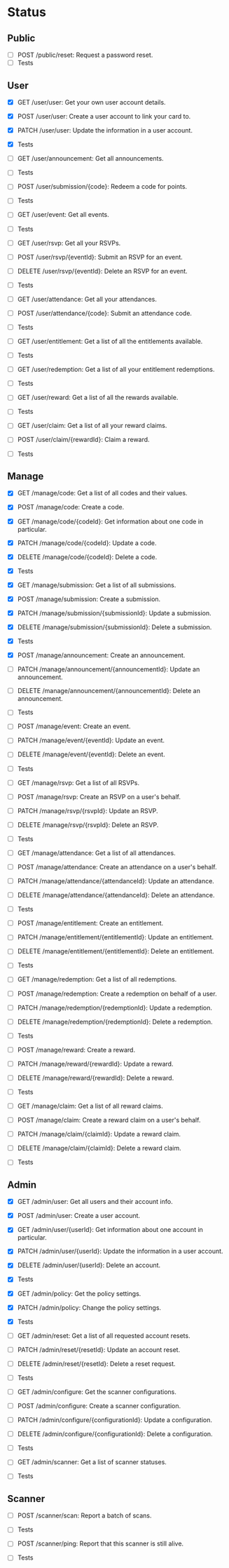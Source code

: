 # Status

## Public

- [ ] POST /public/reset: Request a password reset.
- [ ] Tests

## User

- [x] GET /user/user: Get your own user account details.
- [x] POST /user/user: Create a user account to link your card to.
- [x] PATCH /user/user: Update the information in a user account.
- [x] Tests

- [ ] GET /user/announcement: Get all announcements.
- [ ] Tests

- [ ] POST /user/submission/{code}: Redeem a code for points.
- [ ] Tests

- [ ] GET /user/event: Get all events.
- [ ] Tests

- [ ] GET /user/rsvp: Get all your RSVPs.
- [ ] POST /user/rsvp/{eventId}: Submit an RSVP for an event.
- [ ] DELETE /user/rsvp/{eventId}: Delete an RSVP for an event.
- [ ] Tests

- [ ] GET /user/attendance: Get all your attendances.
- [ ] POST /user/attendance/{code}: Submit an attendance code.
- [ ] Tests

- [ ] GET /user/entitlement: Get a list of all the entitlements available.
- [ ] Tests

- [ ] GET /user/redemption: Get a list of all your entitlement redemptions.
- [ ] Tests

- [ ] GET /user/reward: Get a list of all the rewards available.
- [ ] Tests

- [ ] GET /user/claim: Get a list of all your reward claims.
- [ ] POST /user/claim/{rewardId}: Claim a reward.
- [ ] Tests

## Manage

- [x] GET /manage/code: Get a list of all codes and their values.
- [x] POST /manage/code: Create a code.
- [x] GET /manage/code/{codeId}: Get information about one code in particular.
- [x] PATCH /manage/code/{codeId}: Update a code.
- [x] DELETE /manage/code/{codeId}: Delete a code.
- [x] Tests

- [x] GET /manage/submission: Get a list of all submissions.
- [x] POST /manage/submission: Create a submission.
- [x] PATCH /manage/submission/{submissionId}: Update a submission.
- [x] DELETE /manage/submission/{submissionId}: Delete a submission.
- [x] Tests

- [x] POST /manage/announcement: Create an announcement.
- [ ] PATCH /manage/announcement/{announcementId}: Update an announcement.
- [ ] DELETE /manage/announcement/{announcementId}: Delete an announcement.
- [ ] Tests

- [ ] POST /manage/event: Create an event.
- [ ] PATCH /manage/event/{eventId}: Update an event.
- [ ] DELETE /manage/event/{eventId}: Delete an event.
- [ ] Tests

- [ ] GET /manage/rsvp: Get a list of all RSVPs.
- [ ] POST /manage/rsvp: Create an RSVP on a user's behalf.
- [ ] PATCH /manage/rsvp/{rsvpId}: Update an RSVP.
- [ ] DELETE /manage/rsvp/{rsvpId}: Delete an RSVP.
- [ ] Tests

- [ ] GET /manage/attendance: Get a list of all attendances.
- [ ] POST /manage/attendance: Create an attendance on a user's behalf.
- [ ] PATCH /manage/attendance/{attendanceId}: Update an attendance.
- [ ] DELETE /manage/attendance/{attendanceId}: Delete an attendance.
- [ ] Tests

- [ ] POST /manage/entitlement: Create an entitlement.
- [ ] PATCH /manage/entitlement/{entitlementId}: Update an entitlement.
- [ ] DELETE /manage/entitlement/{entitlementId}: Delete an entitlement.
- [ ] Tests

- [ ] GET /manage/redemption: Get a list of all redemptions.
- [ ] POST /manage/redemption: Create a redemption on behalf of a user.
- [ ] PATCH /manage/redemption/{redemptionId}: Update a redemption.
- [ ] DELETE /manage/redemption/{redemptionId}: Delete a redemption.
- [ ] Tests

- [ ] POST /manage/reward: Create a reward.
- [ ] PATCH /manage/reward/{rewardId}: Update a reward.
- [ ] DELETE /manage/reward/{rewardId}: Delete a reward.
- [ ] Tests

- [ ] GET /manage/claim: Get a list of all reward claims.
- [ ] POST /manage/claim: Create a reward claim on a user's behalf.
- [ ] PATCH /manage/claim/{claimId}: Update a reward claim.
- [ ] DELETE /manage/claim/{claimId}: Delete a reward claim.
- [ ] Tests

## Admin

- [x] GET /admin/user: Get all users and their account info.
- [x] POST /admin/user: Create a user account.
- [x] GET /admin/user/{userId}: Get information about one account in particular.
- [x] PATCH /admin/user/{userId}: Update the information in a user account.
- [x] DELETE /admin/user/{userId}: Delete an account.
- [x] Tests

- [x] GET /admin/policy: Get the policy settings.
- [x] PATCH /admin/policy: Change the policy settings.
- [x] Tests

- [ ] GET /admin/reset: Get a list of all requested account resets.
- [ ] PATCH /admin/reset/{resetId}: Update an account reset.
- [ ] DELETE /admin/reset/{resetId}: Delete a reset request.
- [ ] Tests

- [ ] GET /admin/configure: Get the scanner configurations.
- [ ] POST /admin/configure: Create a scanner configuration.
- [ ] PATCH /admin/configure/{configurationId}: Update a configuration.
- [ ] DELETE /admin/configure/{configurationId}: Delete a configuration.
- [ ] Tests

- [ ] GET /admin/scanner: Get a list of scanner statuses.
- [ ] Tests

## Scanner

- [ ] POST /scanner/scan: Report a batch of scans.
- [ ] Tests

- [ ] POST /scanner/ping: Report that this scanner is still alive.
- [ ] Tests
